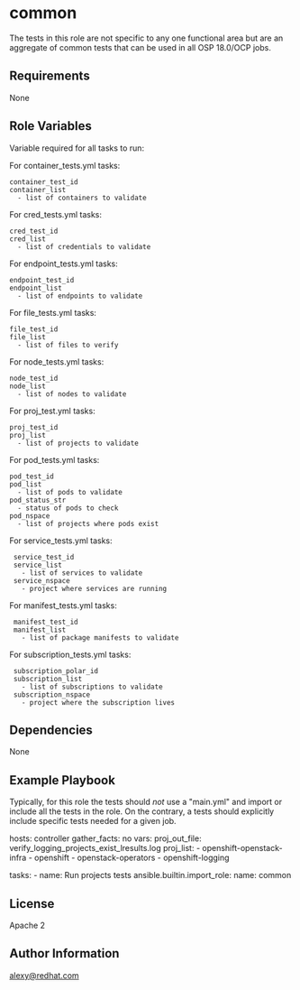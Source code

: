 common
=========

The tests in this role are not specific to any one functional area but are an aggregate of common tests that can be used in all OSP 18.0/OCP jobs.

Requirements
------------

None

Role Variables
--------------
Variable required for all tasks to run:

  For container_tests.yml tasks:

    container_test_id
    container_list
      - list of containers to validate

  For cred_tests.yml tasks:

    cred_test_id
    cred_list   
      - list of credentials to validate

  For endpoint_tests.yml tasks:
    
    endpoint_test_id
    endpoint_list   
      - list of endpoints to validate

  For file_tests.yml tasks:
    
    file_test_id
    file_list
      - list of files to verify

  For node_tests.yml tasks:

    node_test_id
    node_list  
      - list of nodes to validate

  For proj_test.yml tasks:

    proj_test_id
    proj_list   
      - list of projects to validate

  For pod_tests.yml tasks:

    pod_test_id
    pod_list
      - list of pods to validate
    pod_status_str 
      - status of pods to check
    pod_nspace
      - list of projects where pods exist

   For service_tests.yml tasks:

     service_test_id
     service_list  
       - list of services to validate
     service_nspace
       - project where services are running
    
  For manifest_tests.yml tasks:

     manifest_test_id
     manifest_list  
       - list of package manifests to validate

  For subscription_tests.yml tasks: 

     subscription_polar_id
     subscription_list  
       - list of subscriptions to validate
     subscription_nspace
       - project where the subscription lives


Dependencies
------------

None

Example Playbook
----------------

Typically, for this role the tests should *not* use a "main.yml" and import or include all the tests in the role. On the contrary, a tests should explicitly include specific tests needed for a given job.


  hosts: controller
  gather_facts: no
  vars:
     proj_out_file: verify_logging_projects_exist_lresults.log
     proj_list:
       - openshift-openstack-infra
       - openshift
       - openstack-operators
       - openshift-logging

  tasks:
    - name: Run projects tests
      ansible.builtin.import_role:
        name: common


License
-------

Apache 2

Author Information
------------------

alexy@redhat.com
